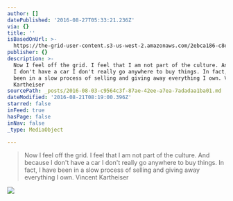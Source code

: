 ```yaml
---
author: []
datePublished: '2016-08-27T05:33:21.236Z'
via: {}
title: ''
isBasedOnUrl: >-
  https://the-grid-user-content.s3-us-west-2.amazonaws.com/2ebca186-c8e1-4a62-83ea-a8a8825d8075.jpg
publisher: {}
description: >-
  Now I feel off the grid. I feel that I am not part of the culture. And because
  I don't have a car I don't really go anywhere to buy things. In fact, I have
  been in a slow process of selling and giving away everything I own. Vincent
  Kartheiser
sourcePath: _posts/2016-08-03-c9564c3f-87ae-42ee-a7ea-7adadaa1ba01.md
dateModified: '2016-08-21T08:19:00.396Z'
starred: false
inFeed: true
hasPage: false
inNav: false
_type: MediaObject

---
```

> Now I feel off the grid. I feel that I am not part of the culture. And because I don't have a car I don't really go anywhere to buy things. In fact, I have been in a slow process of selling and giving away everything I own. Vincent Kartheiser

![](https://the-grid-user-content.s3-us-west-2.amazonaws.com/2ebca186-c8e1-4a62-83ea-a8a8825d8075.jpg)